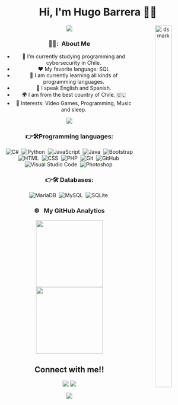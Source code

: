 <h1 align="center">Hi, I'm Hugo Barrera 👋👋</h1>

<div align="center">
 <img src="https://user-images.githubusercontent.com/73097560/115834477-dbab4500-a447-11eb-908a-139a6edaec5c.gif">
<img alt="dsmark" align="right"  height="50%" width="30%" src=https://media.tenor.com/N64YrZVipkMAAAAj/bridget-guilty-gear.gif>
<h3> 👨‍💻: &nbsp;About Me </h3>

- 🔭 I’m currently studying programming and cybersecurity in Chile.
- :heart: My favorite language: SQL
- 🌱 I am currently learning all kinds of programming languages.
- 💬 I speak English and Spanish.
- 🌍 I am from the best country of Chile. 🇨🇱
- 💜 Interests: Video Games, Programming, Music and sleep.



<div align="center">
 <img src="https://user-images.githubusercontent.com/73097560/115834477-dbab4500-a447-11eb-908a-139a6edaec5c.gif">

### 👉🛠Programming languages:

![C#](https://img.shields.io/badge/-C%23-05122A?style=flat&logo=c%23&logoColor=white)&nbsp;
![Python](https://img.shields.io/badge/-Python-05122A?style=flat&logo=python)&nbsp;
![JavaScript](https://img.shields.io/badge/-JavaScript-05122A?style=flat&logo=javascript)&nbsp;
![Java](https://img.shields.io/badge/-Java-05122A?style=flat&logo=java&logoColor=FFA518)&nbsp;
![Bootstrap](https://img.shields.io/badge/-Bootstrap-05122A?style=flat&logo=bootstrap&logoColor=563D7C)\
![HTML](https://img.shields.io/badge/-HTML-05122A?style=flat&logo=HTML5)&nbsp;
![CSS](https://img.shields.io/badge/-CSS-05122A?style=flat&logo=CSS3&logoColor=1572B6)&nbsp;
![PHP](https://img.shields.io/badge/-PHP-05122A?style=flat&logo=php)&nbsp;
![Git](https://img.shields.io/badge/-Git-05122A?style=flat&logo=git)&nbsp;
![GitHub](https://img.shields.io/badge/-GitHub-05122A?style=flat&logo=github)&nbsp;
![Visual Studio Code](https://img.shields.io/badge/-Visual%20Studio%20Code-05122A?style=flat&logo=visual-studio-code&logoColor=007ACC)&nbsp;
![Photoshop](https://img.shields.io/badge/-Photoshop-05122A?style=flat&logo=adobe-photoshop)&nbsp;

### 👉🛠 Databases:

![MariaDB](https://img.shields.io/badge/-MariaDB-05122A?style=flat&logo=mariadb)&nbsp;
![MySQL](https://img.shields.io/badge/-MySQL-05122A?style=flat&logo=mysql)&nbsp;
![SQLite](https://img.shields.io/badge/-SQLite-05122A?style=flat&logo=sqlite)&nbsp;

### ⚙️ &nbsp; My GitHub Analytics

<p align="center">
<a href="https://github.com/Hugobarreram">
  <img height="180em" src="https://github-readme-stats-eight-theta.vercel.app/api?username=Hugobarreram&show_icons=true&theme=algolia&include_all_commits=true&count_private=true"/>
  <img height="180em" src="https://github-readme-stats-eight-theta.vercel.app/api/top-langs/?username=Hugobarreram&layout=compact&langs_count=8&theme=algolia"/>
</a>
</p>


<h2>Connect with me!!</h2>
 
[<img src="https://img.shields.io/badge/linkedin-%230077B5.svg?&style=for-the-badge&logo=linkedin&logoColor=white" />](https://www.linkedin.com/in/hugo-barrera-mora-4620b12a8/) [<img src = "https://img.shields.io/badge/twitter-%2320A1F1.svg?&style=for-the-badge&logo=twitter&logoColor=white">](https://twitter.com/BarreraDev0309/) 

<div align="center">
 <img src="https://user-images.githubusercontent.com/73097560/115834477-dbab4500-a447-11eb-908a-139a6edaec5c.gif">
